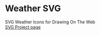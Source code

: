 # Weather SVG
SVG Weather Icons for Drawing On The Web  
[SVG Project page](http://i6.cims.nyu.edu/~ph1224/drawing/SVG/hw2.html)
